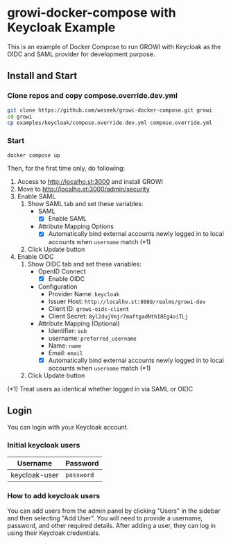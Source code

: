 # growi-docker-compose with Keycloak Example

This is an example of Docker Compose to run GROWI with Keycloak as the OIDC and SAML provider for development purpose.

## Install and Start

### Clone repos and copy compose.override.dev.yml

```bash
git clone https://github.com/weseek/growi-docker-compose.git growi
cd growi
cp examples/keycloak/compose.override.dev.yml compose.override.yml
```

### Start

```bash
docker compose up
```

Then, for the first time only, do following:

1. Access to http://localho.st:3000 and install GROWI
1. Move to http://localho.st:3000/admin/security
1. Enable SAML
    1. Show SAML tab and set these variables:
        - SAML
            - [x] Enable SAML
        - Attribute Mapping Options
            - [x] Automatically bind external accounts newly logged in to local accounts when `username` match (*1)
    1. Click Update button
1. Enable OIDC
    1. Show OIDC tab and set these variables:
        - OpenID Connect
            - [x] Enable OIDC
        - Configuration
            - Provider Name: `keycloak`
            - Issuer Host: `http://localho.st:8080/realms/growi-dev`
            - Client ID: `growi-oidc-client`
            - Client Secret: `8yl2dujVmjr7maftgadNth18Eg4oiTLj`
        - Attribute Mapping (Optional)
            - Identifier: `sub`
            - username: `preferred_username`
            - Name: `name`
            - Email: `email`
            - [x] Automatically bind external accounts newly logged in to local accounts when `username` match (*1)
    1. Click Update button

(*1) Treat users as identical whether logged in via SAML or OIDC

## Login

You can login with your Keycloak account.

### Initial keycloak users

| Username | Password |
|----------|----------|
| keycloak-user | `password` |

### How to add keycloak users

You can add users from the admin panel by clicking "Users" in the sidebar and then selecting "Add User". You will need to provide a username, password, and other required details.
After adding a user, they can log in using their Keycloak credentials.
